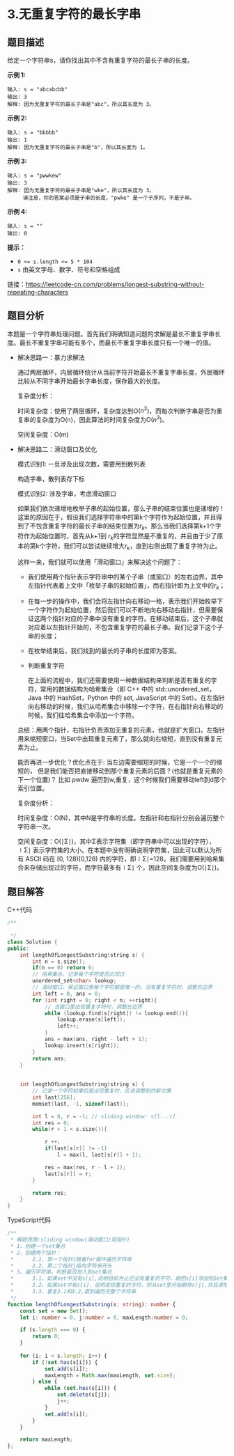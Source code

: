 # 3.无重复字符的最长字串

## 题目描述

给定一个字符串s，请你找出其中不含有重复字符的最长子串的长度。

**示例 1:**

```
输入: s = "abcabcbb"
输出: 3 
解释: 因为无重复字符的最长子串是"abc"，所以其长度为 3。
```

**示例 2:**

```
输入: s = "bbbbb"
输出: 1
解释: 因为无重复字符的最长子串是"b"，所以其长度为 1。
```

**示例 3:**

```
输入: s = "pwwkew"
输出: 3
解释: 因为无重复字符的最长子串是"wke"，所以其长度为 3。
     请注意，你的答案必须是子串的长度，"pwke" 是一个子序列，不是子串。
```

**示例 4:**

```
输入: s = ""
输出: 0 
```

**提示：**

- `0 <= s.length <= 5 * 104`
- `s` 由英文字母、数字、符号和空格组成

链接：https://leetcode-cn.com/problems/longest-substring-without-repeating-characters

## 题目分析

本题是一个字符串处理问题。首先我们明确知道问题的求解是最长不重复字串长度。最长不重复字串可能有多个，而最长不重复字串长度只有一个唯一的值。

* 解决思路一：暴力求解法

  通过两层循环，内层循环统计从当前字符开始最长不重复字串长度，外层循环比较从不同字串开始最长字串长度，保存最大的长度。

  复杂度分析：

  时间复杂度：使用了两层循环，复杂度达到O($n^2$)，而每次判断字串是否为重复串的复杂度为O(n)，因此算法的时间复杂度为O($n^3$)。

  空间复杂度：O(m)

* 解决思路二：滑动窗口及优化

  模式识别1: 一旦涉及出现次数，需要用到散列表

  构造字串，散列表存下标

  模式识别2: 涉及字串，考虑滑动窗口

  如果我们依次递增地枚举子串的起始位置，那么子串的结束位置也是递增的！这里的原因在于，假设我们选择字符串中的第k个字符作为起始位置，并且得到了不包含重复字符的最长子串的结束位置为$r_k$。那么当我们选择第k+1个字符作为起始位置时，首先从k+1到 $r_k$的字符显然是不重复的，并且由于少了原本的第k个字符，我们可以尝试继续增大$r_k$，直到右侧出现了重复字符为止。

  这样一来，我们就可以使用「滑动窗口」来解决这个问题了：

  * 我们使用两个指针表示字符串中的某个子串（或窗口）的左右边界，其中左指针代表着上文中「枚举子串的起始位置」，而右指针即为上文中的$r_k$；

  * 在每一步的操作中，我们会将左指针向右移动一格，表示我们开始枚举下一个字符作为起始位置，然后我们可以不断地向右移动右指针，但需要保证这两个指针对应的子串中没有重复的字符。在移动结束后，这个子串就对应着以左指针开始的，不包含重复字符的最长子串。我们记录下这个子串的长度；

  * 在枚举结束后，我们找到的最长的子串的长度即为答案。

  * 判断重复字符

    在上面的流程中，我们还需要使用一种数据结构来判断是否有重复的字符，常用的数据结构为哈希集合（即 C++ 中的 std::unordered_set，Java 中的 HashSet，Python 中的 set, JavaScript 中的 Set）。在左指针向右移动的时候，我们从哈希集合中移除一个字符，在右指针向右移动的时候，我们往哈希集合中添加一个字符。

  总结：用两个指针，右指针负责添加无重复的元素，也就是扩大窗口。左指针用来缩短窗口，当Set中出现重复元素了，那么就向右缩短，直到没有重复元素为止。

  能否再进一步优化？优化点在于: 当左边需要缩短的时候，它是一个一个的缩短的，
  但是我们能否把直接移动到那个重复元素的后面？(也就是重复元素的下一个位置)？
  比如 pwdw 遍历到w,重复，这个时候我们需要移动left到d那个索引位置。
  
  
  
  复杂度分析：
  
  时间复杂度：O(N)，其中N是字符串的长度。左指针和右指针分别会遍历整个字符串一次。
  
  空间复杂度：O(∣Σ∣)，其中Σ表示字符集（即字符串中可以出现的字符），∣Σ∣ 表示字符集的大小。在本题中没有明确说明字符集，因此可以默认为所有 ASCII 码在 [0, 128)[0,128) 内的字符，即∣Σ∣=128。我们需要用到哈希集合来存储出现过的字符，而字符最多有∣Σ∣ 个，因此空间复杂度为O(∣Σ∣)。


## 题目解答

C++代码

```c++
/**

 */
class Solution {
public:
    int lengthOfLongestSubstring(string s) {
        int n = s.size();
        if(n == 0) return 0;
        // 哈希集合，记录每个字符是否出现过
        unordered_set<char> lookup;
        // 滑动窗口，保证窗口里每个字符都是唯一的，没有重复字符时，调整右边界
        int left = 0, ans = 0;
        for (int right = 0; right < n; ++right){
            // 当窗口里出现重复字符时，调整左边界
            while (lookup.find(s[right]) != lookup.end()){
                lookup.erase(s[left]);
                left++;
            }
            ans = max(ans, right - left + 1);
            lookup.insert(s[right]);
        }
        return ans;
    }
  
  
    int lengthOfLongestSubstring(string s) {
        // 记录一个字符如果后面出现重复时，应该调整到的新位置
        int last[256];
        memset(last, -1, sizeof(last));

        int l = 0, r = -1; // sliding window: s[l...r]
        int res = 0;
        while(r + 1 < s.size()){

            r ++;
            if(last[s[r]] != -1)
                l = max(l, last[s[r]] + 1);

            res = max(res, r - l + 1);
            last[s[r]] = r;
        }

        return res;
    }
}
```

TypeScript代码

```typescript
/**
 * 解题思路:sliding window(滑动窗口/双指针)
 * 1、创建一个set集合
 * 2、创建两个指针：
 *      2.1、第一个指针i随着for循环遍历字符串
 *      2.2、第二个指针j指向字符串开头
 * 3、遍历字符串，判断能否加入到set集合
 *      3.1、如果set中没有s[i],说明目前为止还没有重复的字符，就把s[i]添加到Set集合中
 *      3.2、如果set中有s[i]，说明发现重复的字符，则从set里开始删除s[j],并且递增j，而且再检查set里是否仍有s[i],有的话，重复3.2直到Set里没有s[i]为止
 *      3.3、重复3.1和3.2,直到遍历完整个字符串
 */
function lengthOfLongestSubstring(s: string): number {
    const set = new Set();
    let i: number = 0, j:number = 0, maxLength:number = 0;

    if (s.length === 0) {
        return 0;
    } 
    
    for (i; i < s.length; i++) {
        if (!set.has(s[i])) {
            set.add(s[i]);
            maxLength = Math.max(maxLength, set.size);
        } else {
            while (set.has(s[i])) {
                set.delete(s[j]);
                j++;
            }
            set.add(s[i]);
        }
    }

    return maxLength;	
};
```

